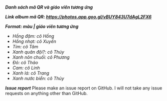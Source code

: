 ***Danh sách mã QR và giáo viên tương ứng***

***Link album mã QR: https://photos.app.goo.gl/vBUY843U7dAgL2FX6***

***Format: màu | giáo viên tương ứng***
- *Hồng đậm: cô Hồng*
- *Hồng nhạt: cô Xuyến*
- *Tím: cô Tâm*
- *Xanh quân đội?: cô Thúy*
- *Xanh nõn chuối: cô Phương*
- *Đỏ: cô Thảo*
- *Cam: cô Linh*
- *Xanh lá: cô Trang*
- *Xanh nước biển: cô Thủy*

***Issue report***
Please make an issue report on GitHub. I will not take any issue requests on anything other than GitHub.
